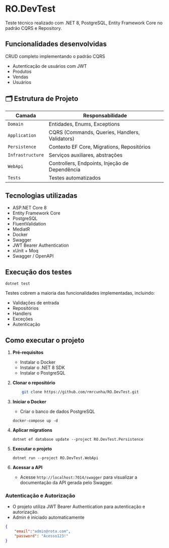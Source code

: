 ﻿# RO.DevTest

Teste técnico realizado com .NET 8, PostgreSQL, Entity Framework Core no padrão CQRS e Repository.

## Funcionalidades desenvolvidas
CRUD completo implementando o padrão CQRS

- Autenticação de usuários com JWT
- Produtos
- Vendas
- Usuários

## 🗂️ Estrutura de Projeto

| Camada                    | Responsabilidade |
|--------------------------|------------------|
| `Domain`                 | Entidades, Enums, Exceptions |
| `Application`            | CQRS (Commands, Queries, Handlers, Validators) |
| `Persistence`            | Contexto EF Core, Migrations, Repositórios |
| `Infrastructure`         | Serviços auxiliares, abstrações |
| `WebApi`                 | Controllers, Endpoints, Injeção de Dependência |
| `Tests`                  | Testes automatizados |

## Tecnologias utilizadas
- ASP.NET Core 8
- Entity Framework Core
- PostgreSQL
- FluentValidation
- MediatR
- Docker
- Swagger
- JWT Bearer Authentication
- xUnit + Moq
- Swagger / OpenAPI

## Execução dos testes

	dotnet test

Testes cobrem a maioria das funcionalidades implementadas, incluindo:
- Validações de entrada
- Repositórios
- Handlers
- Exceções
- Autenticação

## Como executar o projeto

1. **Pré-requisitos**
	- Instalar o Docker
	- Instalar o .NET 8 SDK
	- Instalar o PostgreSQL

2. **Clonar o repositório**
	```bash
		git clone https://github.com/rmrcunha/RO.DevTest.git
	```

3. **Iniciar o Docker**
	- Criar o banco de dados PostgreSQL
	
	```
	docker-compose up -d
	 ```

4. **Aplicar migrations**

	``` 
	dotnet ef database update --project RO.DevTest.Persistence
	```

5. **Executar o projeto**
	``` 
	dotnet run --project RO.DevTest.WebApi
	```

6. **Acessar a API**
	- Acesse `http://localhost:7014/swagger` para visualizar a documentação da API gerada pelo Swagger.


### Autenticação e Autorização

- O projeto utiliza JWT Bearer Authentication para autenticação e autorização.
- Admin é iniciado automaticamente

```json
{
	"email":"admin@rota.com",
	"password": "Acesso123!"
}
```